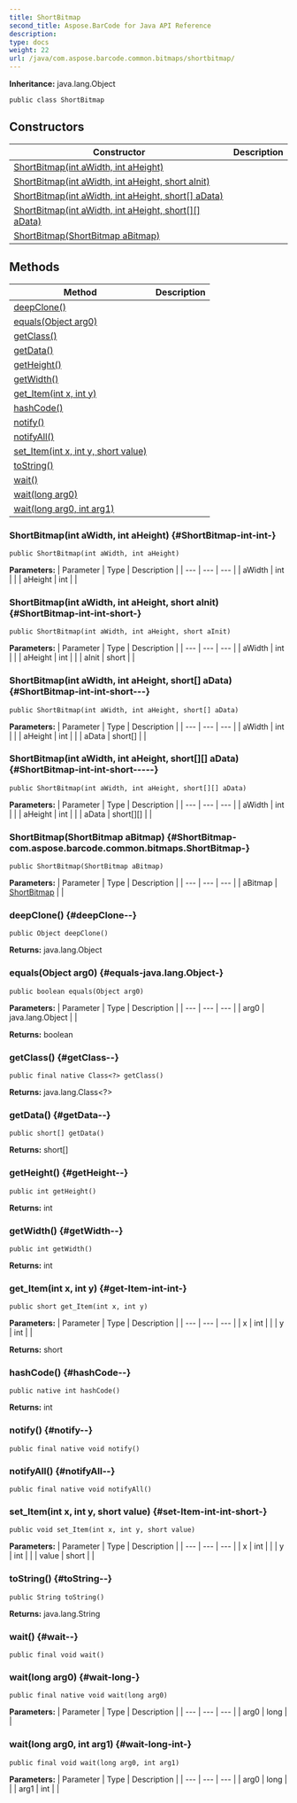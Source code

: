 ```yaml
---
title: ShortBitmap
second_title: Aspose.BarCode for Java API Reference
description: 
type: docs
weight: 22
url: /java/com.aspose.barcode.common.bitmaps/shortbitmap/
---
```

**Inheritance:**
java.lang.Object
```
public class ShortBitmap
```
## Constructors

| Constructor | Description |
| --- | --- |
| [ShortBitmap(int aWidth, int aHeight)](#ShortBitmap-int-int-) |  |
| [ShortBitmap(int aWidth, int aHeight, short aInit)](#ShortBitmap-int-int-short-) |  |
| [ShortBitmap(int aWidth, int aHeight, short[] aData)](#ShortBitmap-int-int-short---) |  |
| [ShortBitmap(int aWidth, int aHeight, short[][] aData)](#ShortBitmap-int-int-short-----) |  |
| [ShortBitmap(ShortBitmap aBitmap)](#ShortBitmap-com.aspose.barcode.common.bitmaps.ShortBitmap-) |  |
## Methods

| Method | Description |
| --- | --- |
| [deepClone()](#deepClone--) |  |
| [equals(Object arg0)](#equals-java.lang.Object-) |  |
| [getClass()](#getClass--) |  |
| [getData()](#getData--) |  |
| [getHeight()](#getHeight--) |  |
| [getWidth()](#getWidth--) |  |
| [get_Item(int x, int y)](#get-Item-int-int-) |  |
| [hashCode()](#hashCode--) |  |
| [notify()](#notify--) |  |
| [notifyAll()](#notifyAll--) |  |
| [set_Item(int x, int y, short value)](#set-Item-int-int-short-) |  |
| [toString()](#toString--) |  |
| [wait()](#wait--) |  |
| [wait(long arg0)](#wait-long-) |  |
| [wait(long arg0, int arg1)](#wait-long-int-) |  |
### ShortBitmap(int aWidth, int aHeight) {#ShortBitmap-int-int-}
```
public ShortBitmap(int aWidth, int aHeight)
```


**Parameters:**
| Parameter | Type | Description |
| --- | --- | --- |
| aWidth | int |  |
| aHeight | int |  |

### ShortBitmap(int aWidth, int aHeight, short aInit) {#ShortBitmap-int-int-short-}
```
public ShortBitmap(int aWidth, int aHeight, short aInit)
```


**Parameters:**
| Parameter | Type | Description |
| --- | --- | --- |
| aWidth | int |  |
| aHeight | int |  |
| aInit | short |  |

### ShortBitmap(int aWidth, int aHeight, short[] aData) {#ShortBitmap-int-int-short---}
```
public ShortBitmap(int aWidth, int aHeight, short[] aData)
```


**Parameters:**
| Parameter | Type | Description |
| --- | --- | --- |
| aWidth | int |  |
| aHeight | int |  |
| aData | short[] |  |

### ShortBitmap(int aWidth, int aHeight, short[][] aData) {#ShortBitmap-int-int-short-----}
```
public ShortBitmap(int aWidth, int aHeight, short[][] aData)
```


**Parameters:**
| Parameter | Type | Description |
| --- | --- | --- |
| aWidth | int |  |
| aHeight | int |  |
| aData | short[][] |  |

### ShortBitmap(ShortBitmap aBitmap) {#ShortBitmap-com.aspose.barcode.common.bitmaps.ShortBitmap-}
```
public ShortBitmap(ShortBitmap aBitmap)
```


**Parameters:**
| Parameter | Type | Description |
| --- | --- | --- |
| aBitmap | [ShortBitmap](../../com.aspose.barcode.common.bitmaps/shortbitmap) |  |

### deepClone() {#deepClone--}
```
public Object deepClone()
```




**Returns:**
java.lang.Object
### equals(Object arg0) {#equals-java.lang.Object-}
```
public boolean equals(Object arg0)
```




**Parameters:**
| Parameter | Type | Description |
| --- | --- | --- |
| arg0 | java.lang.Object |  |

**Returns:**
boolean
### getClass() {#getClass--}
```
public final native Class<?> getClass()
```




**Returns:**
java.lang.Class<?>
### getData() {#getData--}
```
public short[] getData()
```




**Returns:**
short[]
### getHeight() {#getHeight--}
```
public int getHeight()
```




**Returns:**
int
### getWidth() {#getWidth--}
```
public int getWidth()
```




**Returns:**
int
### get_Item(int x, int y) {#get-Item-int-int-}
```
public short get_Item(int x, int y)
```




**Parameters:**
| Parameter | Type | Description |
| --- | --- | --- |
| x | int |  |
| y | int |  |

**Returns:**
short
### hashCode() {#hashCode--}
```
public native int hashCode()
```




**Returns:**
int
### notify() {#notify--}
```
public final native void notify()
```




### notifyAll() {#notifyAll--}
```
public final native void notifyAll()
```




### set_Item(int x, int y, short value) {#set-Item-int-int-short-}
```
public void set_Item(int x, int y, short value)
```




**Parameters:**
| Parameter | Type | Description |
| --- | --- | --- |
| x | int |  |
| y | int |  |
| value | short |  |

### toString() {#toString--}
```
public String toString()
```




**Returns:**
java.lang.String
### wait() {#wait--}
```
public final void wait()
```




### wait(long arg0) {#wait-long-}
```
public final native void wait(long arg0)
```




**Parameters:**
| Parameter | Type | Description |
| --- | --- | --- |
| arg0 | long |  |

### wait(long arg0, int arg1) {#wait-long-int-}
```
public final void wait(long arg0, int arg1)
```




**Parameters:**
| Parameter | Type | Description |
| --- | --- | --- |
| arg0 | long |  |
| arg1 | int |  |

